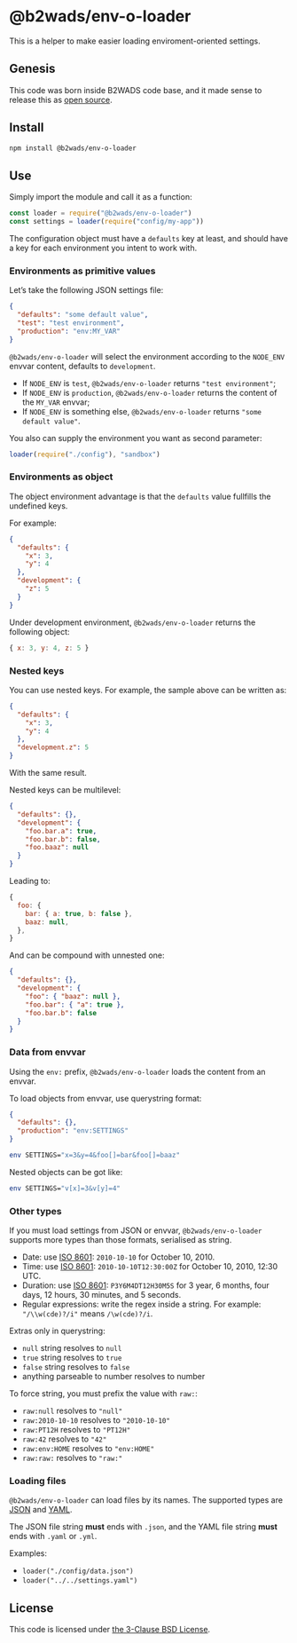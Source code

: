 # @b2wads/env-o-loader

[b2wads]: http://www.b2wads.com/
[iso8601]: https://en.wikipedia.org/wiki/ISO_8601
[license]: https://opensource.org/licenses/BSD-3-Clause
[json]: http://json.org/
[yaml]: http://www.yaml.org/

This is a helper to make easier loading enviroment-oriented settings.

## Genesis

This code was born inside B2WADS code base, and it made sense to
release this as [open source](./COPYING).

## Install
```sh
npm install @b2wads/env-o-loader
```

## Use

Simply import the module and call it as a function:

```javascript
const loader = require("@b2wads/env-o-loader")
const settings = loader(require("config/my-app"))
```

The configuration object must have a `defaults` key at least, and should have a
key for each environment you intent to work with.

### Environments as primitive values

Let’s take the following JSON settings file:

```json
{
  "defaults": "some default value",
  "test": "test environment",
  "production": "env:MY_VAR"
}
```

`@b2wads/env-o-loader` will select the environment according to the `NODE_ENV` envvar
content, defaults to `development`.

- If `NODE_ENV` is `test`, `@b2wads/env-o-loader` returns `"test environment"`;
- If `NODE_ENV` is `production`, `@b2wads/env-o-loader` returns the content of the
  `MY_VAR` envvar;
- If `NODE_ENV` is something else, `@b2wads/env-o-loader` returns `"some default value"`.

You also can supply the environment you want as second parameter:

```javascript
loader(require("./config"), "sandbox")
```

### Environments as object

The object environment advantage is that the `defaults` value fullfills the
undefined keys.

For example:

```json
{
  "defaults": {
    "x": 3,
    "y": 4
  },
  "development": {
    "z": 5
  }
}
```

Under development environment, `@b2wads/env-o-loader` returns the following object:

```javascript
{ x: 3, y: 4, z: 5 }
```

### Nested keys

You can use nested keys. For example, the sample above can be written as:

```json
{
  "defaults": {
    "x": 3,
    "y": 4
  },
  "development.z": 5
}
```

With the same result.

Nested keys can be multilevel:

```json
{
  "defaults": {},
  "development": {
    "foo.bar.a": true,
    "foo.bar.b": false,
    "foo.baaz": null
  }
}
```

Leading to:

```javascript
{
  foo: {
    bar: { a: true, b: false },
    baaz: null,
  },
}
```

And can be compound with unnested one:

```json
{
  "defaults": {},
  "development": {
    "foo": { "baaz": null },
    "foo.bar": { "a": true },
    "foo.bar.b": false
  }
}
```

### Data from envvar

Using the `env:` prefix, `@b2wads/env-o-loader` loads the content from an envvar.

To load objects from envvar, use querystring format:

```json
{
  "defaults": {},
  "production": "env:SETTINGS"
}
```

```sh
env SETTINGS="x=3&y=4&foo[]=bar&foo[]=baaz"
```

Nested objects can be got like:

```sh
env SETTINGS="v[x]=3&v[y]=4"
```

### Other types

If you must load settings from JSON or envvar, `@b2wads/env-o-loader` supports more types
than those formats, serialised as string.

- Date: use [ISO 8601][iso8601]: `2010-10-10` for October 10, 2010.
- Time: use [ISO 8601][iso8601]: `2010-10-10T12:30:00Z` for October 10, 2010,
  12:30 UTC.
- Duration: use [ISO 8601][iso8601]: `P3Y6M4DT12H30M5S` for 3 year, 6 months,
  four days, 12 hours, 30 minutes, and 5 seconds.
- Regular expressions: write the regex inside a string. For example:
  `"/\\w(cde)?/i"` means `/\w(cde)?/i`.

Extras only in querystring:

- `null` string resolves to `null`
- `true` string resolves to `true`
- `false` string resolves to `false`
- anything parseable to number resolves to number

To force string, you must prefix the value with `raw:`:

- `raw:null` resolves to `"null"`
- `raw:2010-10-10` resolves to `"2010-10-10"`
- `raw:PT12H` resolves to `"PT12H"`
- `raw:42` resolves to `"42"`
- `raw:env:HOME` resolves to `"env:HOME"`
- `raw:raw:` resolves to `"raw:"`

### Loading files

`@b2wads/env-o-loader` can load files by its names. The supported types are [JSON][json]
and [YAML][yaml].

The JSON file string **must** ends with `.json`, and the YAML file string
**must** ends with `.yaml` or `.yml`.

Examples:

- `loader("./config/data.json")`
- `loader("../../settings.yaml")`

## License

This code is licensed under [the 3-Clause BSD License][license].
